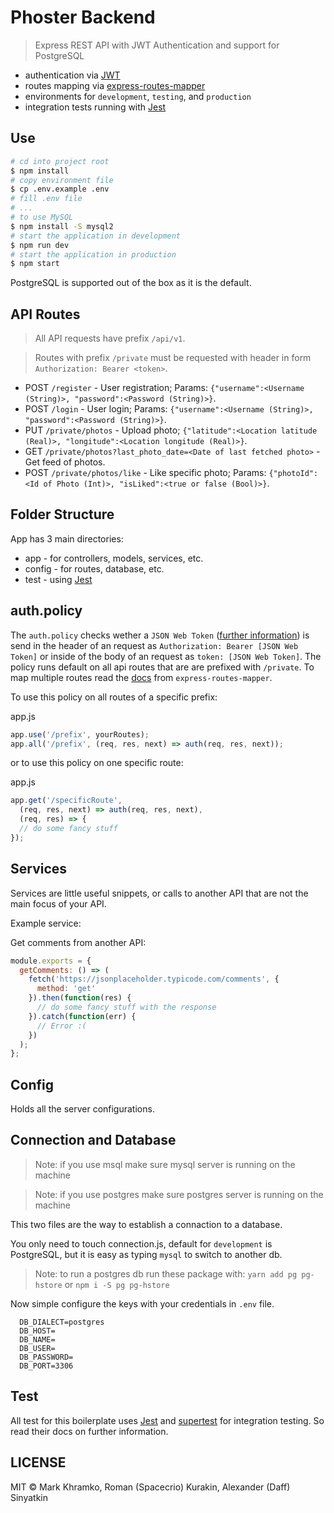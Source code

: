 # Phoster Backend

> Express REST API with JWT Authentication and support for PostgreSQL

- authentication via [JWT](https://jwt.io/)
- routes mapping via [express-routes-mapper](https://github.com/aichbauer/express-routes-mapper)
- environments for `development`, `testing`, and `production`
- integration tests running with [Jest](https://github.com/facebook/jest)

## Use

```sh
# cd into project root
$ npm install
# copy environment file 
$ cp .env.example .env
# fill .env file
# ...
# to use MySQL
$ npm install -S mysql2
# start the application in development
$ npm run dev
# start the application in production
$ npm start
```

PostgreSQL is supported out of the box as it is the default.

## API Routes

> All API requests have prefix `/api/v1`.

> Routes with prefix `/private` must be requested with header in form `Authorization: Bearer <token>`.

- POST `/register` - User registration; Params: `{"username":<Username (String)>, "password":<Password (String)>}`.
- POST `/login` - User login; Params: `{"username":<Username (String)>, "password":<Password (String)>}`.
- PUT `/private/photos` - Upload photo; `{"latitude":<Location latitude (Real)>, "longitude":<Location longitude (Real)>}`.
- GET `/private/photos?last_photo_date=<Date of last fetched photo>` - Get feed of photos.
- POST `/private/photos/like` - Like specific photo; Params: `{"photoId":<Id of Photo (Int)>, "isLiked":<true or false (Bool)>}`.


## Folder Structure

App has 3 main directories:

- app - for controllers, models, services, etc.
- config - for routes, database, etc.
- test - using [Jest](https://github.com/facebook/jest)

## auth.policy

The `auth.policy` checks wether a `JSON Web Token` ([further information](https://jwt.io/)) is send in the header of an request as `Authorization: Bearer [JSON Web Token]` or inside of the body of an request as `token: [JSON Web Token]`.
The policy runs default on all api routes that are are prefixed with `/private`. To map multiple routes read the [docs](https://github.com/aichbauer/express-routes-mapper/blob/master/README.md) from `express-routes-mapper`.

To use this policy on all routes of a specific prefix:

app.js

```js
app.use('/prefix', yourRoutes);
app.all('/prefix', (req, res, next) => auth(req, res, next));
```

or to use this policy on one specific route:

app.js

```js
app.get('/specificRoute',
  (req, res, next) => auth(req, res, next),
  (req, res) => {
  // do some fancy stuff
});
```

## Services

Services are little useful snippets, or calls to another API that are not the main focus of your API.

Example service:

Get comments from another API:

```js
module.exports = {
  getComments: () => (
    fetch('https://jsonplaceholder.typicode.com/comments', {
      method: 'get'
    }).then(function(res) {
      // do some fancy stuff with the response
    }).catch(function(err) {
      // Error :(
    })
  );
};
```

## Config

Holds all the server configurations.

## Connection and Database

> Note: if you use msql make sure mysql server is running on the machine

> Note: if you use postgres make sure postgres server is running on the machine

This two files are the way to establish a connaction to a database.

You only need to touch connection.js, default for `development` is PostgreSQL, but it is easy as typing `mysql` to switch to another db.

> Note: to run a postgres db run these package with: `yarn add pg pg-hstore` or `npm i -S pg pg-hstore`

Now simple configure the keys with your credentials in `.env` file.

```
  DB_DIALECT=postgres
  DB_HOST=
  DB_NAME=
  DB_USER=
  DB_PASSWORD=
  DB_PORT=3306
```

## Test

All test for this boilerplate uses [Jest](https://github.com/facebook/jest) and [supertest](https://github.com/visionmedia/superagent) for integration testing. So read their docs on further information.

## LICENSE

MIT © Mark Khramko, Roman (Spacecrio) Kurakin, Alexander (Daff) Sinyatkin
